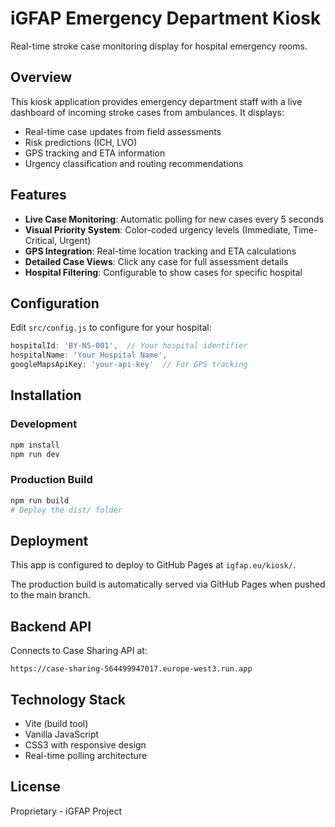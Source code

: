 # iGFAP Emergency Department Kiosk

Real-time stroke case monitoring display for hospital emergency rooms.

## Overview

This kiosk application provides emergency department staff with a live dashboard of incoming stroke cases from ambulances. It displays:

- Real-time case updates from field assessments
- Risk predictions (ICH, LVO)
- GPS tracking and ETA information
- Urgency classification and routing recommendations

## Features

- **Live Case Monitoring**: Automatic polling for new cases every 5 seconds
- **Visual Priority System**: Color-coded urgency levels (Immediate, Time-Critical, Urgent)
- **GPS Integration**: Real-time location tracking and ETA calculations
- **Detailed Case Views**: Click any case for full assessment details
- **Hospital Filtering**: Configurable to show cases for specific hospital

## Configuration

Edit `src/config.js` to configure for your hospital:

```javascript
hospitalId: 'BY-NS-001',  // Your hospital identifier
hospitalName: 'Your Hospital Name',
googleMapsApiKey: 'your-api-key'  // For GPS tracking
```

## Installation

### Development
```bash
npm install
npm run dev
```

### Production Build
```bash
npm run build
# Deploy the dist/ folder
```

## Deployment

This app is configured to deploy to GitHub Pages at `igfap.eu/kiosk/`.

The production build is automatically served via GitHub Pages when pushed to the main branch.

## Backend API

Connects to Case Sharing API at:
```
https://case-sharing-564499947017.europe-west3.run.app
```

## Technology Stack

- Vite (build tool)
- Vanilla JavaScript
- CSS3 with responsive design
- Real-time polling architecture

## License

Proprietary - iGFAP Project
